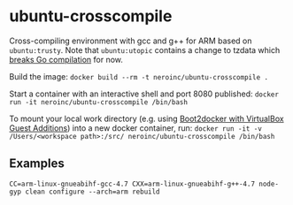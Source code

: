 ubuntu-crosscompile
===================
Cross-compiling environment with gcc and g++ for ARM based on `ubuntu:trusty`.
Note that `ubuntu:utopic` contains a change to tzdata which [breaks Go compilation](https://code.google.com/p/go/issues/detail?id=8547) for now.

Build the image:
`docker build --rm -t neroinc/ubuntu-crosscompile .`

Start a container with an interactive shell and port 8080 published:
`docker run -it neroinc/ubuntu-crosscompile /bin/bash`

To mount your local work directory (e.g. using 
[Boot2docker with VirtualBox Guest Additions](https://medium.com/boot2docker-lightweight-linux-for-docker/boot2docker-together-with-virtualbox-guest-additions-da1e3ab2465c))
into a new docker container, run:
`docker run -it -v /Users/<workspace path>:/src/ neroinc/ubuntu-crosscompile /bin/bash`


Examples
--------
`CC=arm-linux-gnueabihf-gcc-4.7 CXX=arm-linux-gnueabihf-g++-4.7 node-gyp clean configure --arch=arm rebuild`
